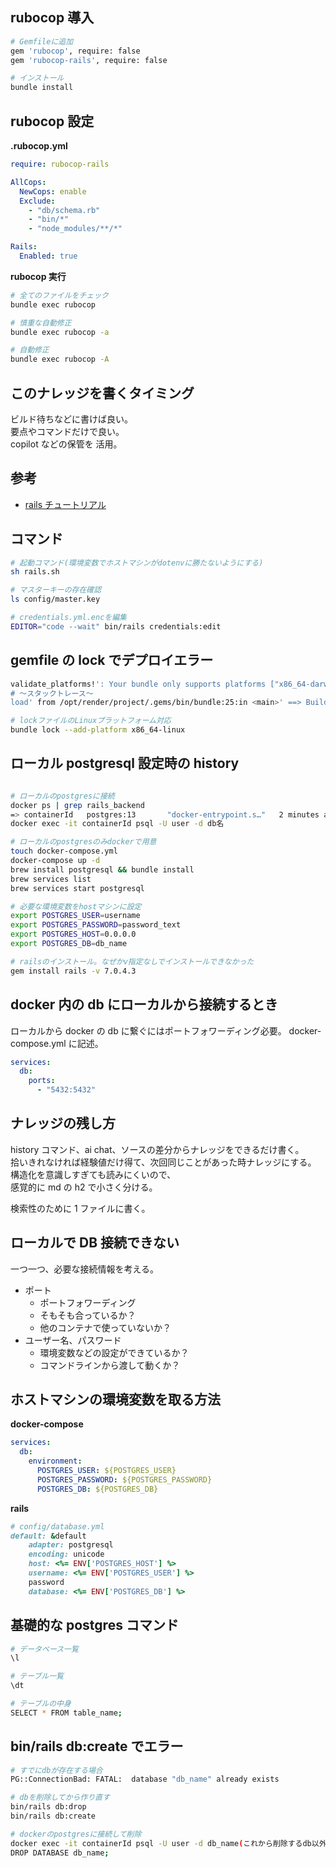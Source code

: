 ## rubocop 導入

```bash
# Gemfileに追加
gem 'rubocop', require: false
gem 'rubocop-rails', require: false

# インストール
bundle install
```

## rubocop 設定

**.rubocop.yml**

```yaml
require: rubocop-rails

AllCops:
  NewCops: enable
  Exclude:
    - "db/schema.rb"
    - "bin/*"
    - "node_modules/**/*"

Rails:
  Enabled: true
```

**rubocop 実行**

```bash
# 全てのファイルをチェック
bundle exec rubocop

# 慎重な自動修正
bundle exec rubocop -a

# 自動修正
bundle exec rubocop -A
```

## このナレッジを書くタイミング

ビルド待ちなどに書けば良い。  
要点やコマンドだけで良い。  
copilot などの保管を 活用。

## 参考

- [rails チュートリアル](https://railstutorial.jp/chapters/beginning?version=7.0)

## コマンド

```bash
# 起動コマンド(環境変数でホストマシンがdotenvに勝たないようにする)
sh rails.sh

# マスターキーの存在確認
ls config/master.key

# credentials.yml.encを編集
EDITOR="code --wait" bin/rails credentials:edit
```

## gemfile の lock でデプロイエラー

```bash
validate_platforms!': Your bundle only supports platforms ["x86_64-darwin-22"] but your local platform is x86_64-linux. Add the current platform to the lockfile with bundle lock --add-platform x86_64-linuxand try again. (Bundler::ProductionError)
# 〜スタックトレース〜
load' from /opt/render/project/.gems/bin/bundle:25:in <main>' ==> Build failed 😞 ==> Common ways to troubleshoot your deploy: https://docs.render.com/troubleshooting-deploys
```

```bash
# lockファイルのLinuxプラットフォーム対応
bundle lock --add-platform x86_64-linux
```

## ローカル postgresql 設定時の history

```bash

# ローカルのpostgresに接続
docker ps | grep rails_backend
=> containerId   postgres:13       "docker-entrypoint.s…"   2 minutes ago   Up 2 minutes   5432/tcp                 rails_backend-db-1
docker exec -it containerId psql -U user -d db名

# ローカルのpostgresのみdockerで用意
touch docker-compose.yml
docker-compose up -d
brew install postgresql && bundle install
brew services list
brew services start postgresql

# 必要な環境変数をhostマシンに設定
export POSTGRES_USER=username
export POSTGRES_PASSWORD=password_text
export POSTGRES_HOST=0.0.0.0
export POSTGRES_DB=db_name

# railsのインストール。なぜかv指定なしでインストールできなかった
gem install rails -v 7.0.4.3
```

## docker 内の db にローカルから接続するとき

ローカルから docker の db に繋ぐにはポートフォワーディング必要。
docker-compose.yml に記述。

```yml
services:
  db:
    ports:
      - "5432:5432"
```

## ナレッジの残し方

history コマンド、ai chat、ソースの差分からナレッジをできるだけ書く。  
拾いきれなければ経験値だけ得て、次回同じことがあった時ナレッジにする。  
構造化を意識しすぎても読みにくいので、  
感覚的に md の h2 で小さく分ける。

検索性のために 1 ファイルに書く。

## ローカルで DB 接続できない

一つ一つ、必要な接続情報を考える。

- ポート
  - ポートフォワーディング
  - そもそも合っているか？
  - 他のコンテナで使っていないか？
- ユーザー名、パスワード
  - 環境変数などの設定ができているか？
  - コマンドラインから渡して動くか？

## ホストマシンの環境変数を取る方法

**docker-compose**

```yml
services:
  db:
    environment:
      POSTGRES_USER: ${POSTGRES_USER}
      POSTGRES_PASSWORD: ${POSTGRES_PASSWORD}
      POSTGRES_DB: ${POSTGRES_DB}
```

**rails**

```ruby
# config/database.yml
default: &default
    adapter: postgresql
    encoding: unicode
    host: <%= ENV['POSTGRES_HOST'] %>
    username: <%= ENV['POSTGRES_USER'] %>
    password
    database: <%= ENV['POSTGRES_DB'] %>
```

## 基礎的な postgres コマンド

```bash
# データベース一覧
\l

# テーブル一覧
\dt

# テーブルの中身
SELECT * FROM table_name;
```

## bin/rails db:create でエラー

```bash
# すでにdbが存在する場合
PG::ConnectionBad: FATAL:  database "db_name" already exists
```

```bash
# dbを削除してから作り直す
bin/rails db:drop
bin/rails db:create

# dockerのpostgresに接続して削除
docker exec -it containerId psql -U user -d db_name(これから削除するdb以外)
DROP DATABASE db_name;
```
